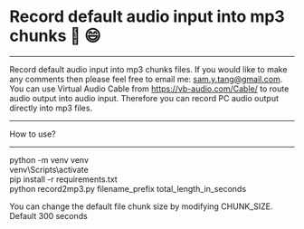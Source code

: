 # Record default audio input into mp3 chunks 🐍 😄

<hr>

Record default audio input into mp3 chunks files. If you would like to make any comments then please feel free to email me: sam.y.tang@gmail.com.<br>
You can use Virtual Audio Cable from https://vb-audio.com/Cable/ to route audio output into audio input. Therefore you can record PC audio output directly into mp3 files.

<hr>
How to use?
<hr>
python -m venv venv <br>
venv\Scripts\activate  <br>
pip install -r requirements.txt  <br>
python record2mp3.py filename_prefix total_length_in_seconds  <br>

You can change the default file chunk size by modifying CHUNK_SIZE. Default 300 seconds
